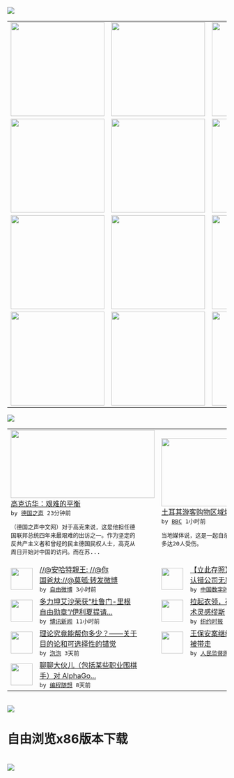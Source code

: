 

<a href="https://github.com/greatfire/z/raw/master/FreeBrowser.apk"><img src="https://raw.githubusercontent.com/greatfire/wiki/master/x/header.png" /></a><table><tr><td width="262" align="center" valign="center"><a href="https://github.com/greatfire/wiki/wiki/nyt" title="纽约时报中文网 国际纵览"><img src="https://raw.githubusercontent.com/greatfire/wiki/master/x/nyt_flag.png" width="215"/></a></td><td width="262" align="center" valign="center"><a href="https://github.com/greatfire/wiki/wiki/dw" title=""><img src="https://raw.githubusercontent.com/greatfire/wiki/master/x/dw_flag.png" width="215"/></a></td><td width="262" align="center" valign="center"><a href="https://github.com/greatfire/wiki/wiki/rmjd" title=""><img src="https://raw.githubusercontent.com/greatfire/wiki/master/x/rmjd_flag.png" width="215"/></a></td></tr><tr><td width="262" align="center" valign="center"><a href="https://github.com/paopaonetizen/website" title="泡泡 - 未经审查的互联网信息"><img src="https://raw.githubusercontent.com/greatfire/wiki/master/x/pp_flag.png" width="215"/></a></td><td width="262" align="center" valign="center"><a href="https://github.com/getlantern/mirror" title="以及自由微博和GreatFire.org官方中文论坛"><img src="https://raw.githubusercontent.com/greatfire/wiki/master/x/lantern_flag.png" width="215"/></a></td><td width="262" align="center" valign="center"><a href="https://github.com/cdtmirrors/m/" title=""><img src="https://raw.githubusercontent.com/greatfire/wiki/master/x/cdt_flag.png" width="215"/></a></td></tr><tr><td width="262" align="center" valign="center"><a href="https://github.com/program-think/blog" title="编程随想的博客"><img src="https://raw.githubusercontent.com/greatfire/wiki/master/x/pt_flag.png" width="215"/></a></td><td width="262" align="center" valign="center"><a href="https://github.com/greatfire/wiki/wiki/bbc" title=""><img src="https://raw.githubusercontent.com/greatfire/wiki/master/x/bbc_flag.png" width="215"/></a></td><td width="262" align="center" valign="center"><a href="https://github.com/freeweibo/s" title="自由微博 - 匿名和不受屏蔽的新浪微博搜索"><img src="https://raw.githubusercontent.com/greatfire/wiki/master/x/fw_flag.png" width="215"/></a></td></tr><tr><td width="262" align="center" valign="center"><a href="https://github.com/greatfire/wiki/wiki/google" title=""><img src="https://raw.githubusercontent.com/greatfire/wiki/master/x/google_flag.png" width="215"/></a></td><td width="262" align="center" valign="center"><a href="https://github.com/bxnews/boxun" title=""><img src="https://raw.githubusercontent.com/greatfire/wiki/master/x/bx_flag.png" width="215"/></a></td><td width="262" align="center" valign="center"><a href="https://github.com/greatfire/wiki/wiki/open-source" title="欢迎访问GreatFire.org开发者项目网站"><img src="https://raw.githubusercontent.com/greatfire/wiki/master/x/open-source_flag.png" width="215"/></a></td></tr></table><img src="https://raw.githubusercontent.com/greatfire/wiki/master/x/newsfeed text.png" /><table cols="4"><tr><td colspan="2" width="380"><a href="http://dw.com/p/1IGGD?maca=chi-GK-text-greatfire-all-chinese-15625-xml-mrss"><img src="http://www.dw.com/image/0,,17527535_302,00.jpg" width="330" height="156"/></a></br><a href="http://dw.com/p/1IGGD?maca=chi-GK-text-greatfire-all-chinese-15625-xml-mrss">高克访华：艰难的平衡</a></br><kbd> by <a href="http://dw.de">德国之声</a> 23分钟前 </kbd></br><pre>（德国之声中文网）对于高克来说，这是他担任德<br/>国联邦总统四年来最艰难的出访之一。作为坚定的<br/>反共产主义者和曾经的民主德国民权人士，高克从<br/>周日开始对中国的访问。而在苏...</pre></td><td colspan="2" width="380"><a href="http://www.bbc.com/zhongwen/simp/world/2016/03/160319_istanbul_bombing_tourists_toll"><img src="http://a.files.bbci.co.uk/worldservice/live/assets/images/2016/03/19/160319102718_istiklal_street__144x81_epa_nocredit.jpg" width="330" height="156"/></a></br><a href="http://www.bbc.com/zhongwen/simp/world/2016/03/160319_istanbul_bombing_tourists_toll">土耳其游客购物区域爆炸已致至少四人死亡</a></br><kbd> by <a href="http://www.bbc.co.uk/zhongwen/simp">BBC</a> 1小时前 </kbd></br><pre>当地媒体说，这是一起自杀式爆炸事件，还有可能<br/>多达20人受伤。</pre></td></tr><tr><td><img src="https://raw.githubusercontent.com/greatfire/wiki/master/x/fw_logo.png" width="50" height="50"/></td><td width="280"><a href="https://freeweibo.com/weibo/3954776825651661">//@安哈特親王: //@你<br/>国爸夶://@莫瓠:转发微博</a></br><kbd> by <a href="https://freeweibo.com/">自由微博</a> 3小时前 </kbd></td><td><img src="http://i0.wp.com/chinadigitaltimes.net/chinese/files/2016/03/virgin-america1.png?resize=425%2C720" width="50" height="50"/></td><td width="280"><a href="http://feedproxy.google.com/~r/chinadigitaltimes/main-page/~3/8QBHPdcqmWE/">【立此存照】帝吧出征维珍航空<br/> 认错公司无辜躺枪</a></br><kbd> by <a href="http://chinadigitaltimes.net/chinese/">中国数字时代</a> 3小时前 </kbd></td></tr><tr><td><img src="http://www.boxun.com/news/images/2016/03/201603191652intl1.jpg" width="50" height="50"/></td><td width="280"><a href="http://www.boxun.com/news/gb/intl/2016/03/201603191652.shtml">多力坤艾沙荣获“杜鲁门-里根<br/>自由勋章”/伊利夏提请...</a></br><kbd> by <a href="http://www.boxun.com">博讯新闻</a> 11小时前 </kbd></td><td><img src="http://static01.nyt.com/images/2016/03/08/fashion/08ANDERSON1/08ANDERSON1-articleLarge.jpg" width="50" height="50"/></td><td width="280"><a href="https://d3qlz4p8smvoli.cloudfront.net/culture/20160317/t17anderson/">拉起衣领，花花公子女郎成为艺<br/>术灵感缪斯</a></br><kbd> by <a href="http://m.cn.nytimes.com/">纽约时报</a> 1天前 </kbd></td></tr><tr><td><img src="https://raw.githubusercontent.com/greatfire/wiki/master/x/pp_logo.png" width="50" height="50"/></td><td width="280"><a href="https://pao-pao.net/article/680">理论究竟能帮你多少？——关于<br/>目的论和可选择性的错觉</a></br><kbd> by <a href="https://pao-pao.net">泡泡</a> 3天前 </kbd></td><td><img src="https://raw.githubusercontent.com/greatfire/wiki/master/x/rmjd_logo.png" width="50" height="50"/></td><td width="280"><a href="http://www.rmjdw.com//fanfuqianshao/20160315/15518.html">王保安案继续发酵 两弟弟先后<br/>被带走 </a></br><kbd> by <a href="http://www.rmjdw.com/">人民监督网</a> 4天前 </kbd></td></tr><tr><td><img src="http://lh3.googleusercontent.com/pBXhMg2e-kFTdYaD-30ocFiwQY6APV6pwFBndazI-zjxwIHlQiCl29V0bg18Sm6DCoZZN8fmbn3lgDcEoh7-x3VGZERrCm2eQXTyf1XelIufobWNwzkmFtKoEjJtnc7SjHaNxnd2d0w" width="50" height="50"/></td><td width="280"><a href="http://feedproxy.google.com/~r/programthink/~3/u2XLp_dDWqo/AlphaGo.html">聊聊大伙儿（包括某些职业围棋<br/>手）对 AlphaGo...</a></br><kbd> by <a href="http://program-think.blogspot.com">编程随想</a> 8天前 </kbd></td></table></br><a href="https://github.com/greatfire/z/raw/master/FreeBrowser.apk"><img src="https://raw.githubusercontent.com/greatfire/wiki/master/x/download app.png" /></a><h1>自由浏览x86版本下载<h1><a href="https://github.com/greatfire/z/raw/master/FreeBrowser-x86.apk"><img src="https://raw.githubusercontent.com/greatfire/images/master/fb86.qr.png" /></a>